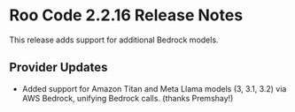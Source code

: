 # Roo Code 2.2.16 Release Notes

This release adds support for additional Bedrock models.

## Provider Updates

*   Added support for Amazon Titan and Meta Llama models (3, 3.1, 3.2) via AWS Bedrock, unifying Bedrock calls. (thanks Premshay!)